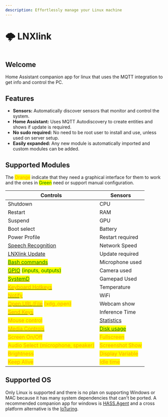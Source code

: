 ```yaml
---
description: Effortlessly manage your Linux machine
---
```


# 🌩️ LNXlink

<figure><img src=".gitbook/assets/logo.png" alt=""><figcaption></figcaption></figure>

## Welcome

Home Assistant companion app for linux that uses the MQTT integration to get info and control the PC.

## Features

* **Sensors:** Automatically discover sensors that monitor and control the system.
* **Home Assistant:** Uses MQTT Autodiscovery to create entities and shows if update is required.
* **No sudo required:** No need to be root user to install and use, unless used on server setup.
* **Easily expanded:** Any new module is automatically imported and custom modules can be added.

## Supported Modules

The <mark style="color:orange;">Orange</mark> indicate that they need a graphical interface for them to work and the ones in <mark style="color:green;">Green</mark> need or support manual configuration.

| Controls                                                                                                                          | Sensors                                                                |
| --------------------------------------------------------------------------------------------------------------------------------- | ---------------------------------------------------------------------- |
| Shutdown                                                                                                                          | CPU                                                                    |
| Restart                                                                                                                           | RAM                                                                    |
| Suspend                                                                                                                           | GPU                                                                    |
| Boot select                                                                                                                       | Battery                                                                |
| Power Profile                                                                                                                     | Restart required                                                       |
| [Speech Recognition](examples.md#voice-assistant)                                                                                 | Network Speed                                                          |
| [LNXlink Update](examples.md#install-update)                                                                                      | Update required                                                        |
| [<mark style="color:green;">Bash commands</mark>](settings.md#bash)                                                               | Microphone used                                                        |
| [<mark style="color:green;">GPIO</mark>](settings.md#gpio) <mark style="color:green;">(inputs, outputs)</mark>                    | Camera used                                                            |
| [<mark style="color:green;">SystemD</mark>](settings.md#systemd)                                                                  | Gamepad Used                                                           |
| [<mark style="color:orange;">Keyboard Hotkeys</mark>](settings.md#keyboard-hotkeys)                                               | Temperature                                                            |
| [<mark style="color:orange;">Notify</mark>](examples.md#notification)                                                             | WiFi                                                                   |
| [<mark style="color:orange;">Open URL/File</mark>](examples.md#open-a-url-or-file) <mark style="color:orange;">(xdg\_open)</mark> | Webcam show                                                            |
| [<mark style="color:orange;">Send Keys</mark>](examples.md#keys-send)                                                             | Inference Time                                                         |
| <mark style="color:orange;">Mouse control</mark>                                                                                  | [Statistics](examples.md#statistics)                                   |
| [<mark style="color:orange;">Media Controls</mark>](media-player.md)                                                              | [<mark style="color:green;">Disk usage</mark>](settings.md#disk-usage) |
| <mark style="color:orange;">Screen On/Off</mark>                                                                                  | <mark style="color:orange;">Fullscreen</mark>                          |
| <mark style="color:orange;">Audio Select (microphone, speaker)</mark>                                                             | <mark style="color:orange;">Screenshot Show</mark>                     |
| <mark style="color:orange;">Brightness</mark>                                                                                     | <mark style="color:orange;">Display Variable</mark>                    |
| <mark style="color:orange;">Keep Alive</mark>                                                                                     | <mark style="color:orange;">Idle time</mark>                           |

## Supported OS

Only Linux is supported and there is no plan on supporting Windows or MAC because it has many system dependencies that can't be ported. A recommended companion app for windows is [HASS.Agent](https://lab02-research.org/hassagent/) and a cross platform alternative is the [IoTuring](https://github.com/richibrics/IoTuring).
